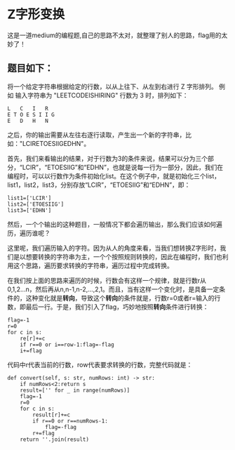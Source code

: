 # Z字形变换

这是一道medium的编程题,自己的思路不太对，就整理了别人的思路，flag用的太妙了！

## 题目如下：

将一个给定字符串根据给定的行数，以从上往下、从左到右进行 Z 字形排列。
例如
输入字符串为 "LEETCODEISHIRING" 行数为 3 时，排列如下：

```
L   C   I   R
E T O E S I I G
E   D   H   N
```

之后，你的输出需要从左往右逐行读取，产生出一个新的字符串，比如："LCIRETOESIIGEDHN"。

首先，我们来看输出的结果，对于行数为3的条件来说，结果可以分为三个部分，“LCIR”，“ETOESIIG”和“EDHN”，也就是说每一行为一部分，因此，我们在编程时，可以以行数作为条件初始化list。在这个例子中，就是初始化三个list，list1，list2，list3，分别存放“LCIR”，“ETOESIIG”和“EDHN”，即：

```
list1=['LCIR']
list2=['ETOESIIG']
list3=['EDHN']
```

然后，一个个输出的这种题目，一般情况下都会遍历输出，那么我们应该如何遍历，遍历谁呢？

这里呢，我们遍历输入的字符。因为从人的角度来看，当我们想转换Z字形时，我们是以想要转换的字符串为主，一个个按照规则转换的，因此在编程时，我们也利用这个思路，遍历要求转换的字符串，遍历过程中完成转换。

在我们按上面的思路来遍历的时候，行数会有这样一个规律，就是行数r从0,1,2...n，然后再从n,n-1,n-2,...,2,1。而且，当有这样一个变化时，是具备一定条件的，这种变化就是**转向**，导致这个**转向**的条件就是，行数r=0或者r=输入的行数，即最后一行。于是，我们引入了flag，巧妙地按照**转向**条件进行转换：
```
flag=-1
r=0
for c in s:
    re[r]+=c
    if r==0 or i==row-1:flag=-flag
    i+=flag

```
代码中r代表当前的行数，row代表要求转换的行数，完整代码就是：

```
def convert(self, s: str, numRows: int) -> str:
    if numRows<2:return s
    result=['' for _ in range(numRows)]
    flag=-1
    r=0
    for c in s:
        result[r]+=c
        if r==0 or r==numRows-1:
            flag=-flag
        r+=flag
    return ''.join(result)
```

